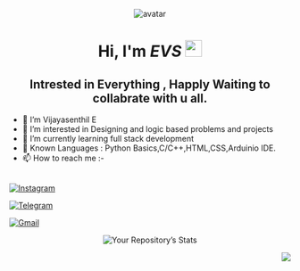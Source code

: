 <div align="center" border-radius= 50%>

![avatar](https://github.com/iamevs/images/blob/main/monkey_1.png?raw=true)

</div>

<div align="center">

# Hi, I'm _EVS_ <img src="https://media.giphy.com/media/hvRJCLFzcasrR4ia7z/giphy.gif" width="30px">

<h2>
Intrested in Everything , Happly Waiting  to collabrate with u all.
<br>
</h2>

</div>

<!--![Your Repository’s Stats](https://github-readme-stats.vercel.app/api?username=iamevs&show_icons=true)-->

- 👋 I’m Vijayasenthil E 
- 👀 I’m interested in Designing and logic based problems and projects
- 🌱 I’m currently learning full stack development 
- 💬 Known Languages : Python Basics,C/C++,HTML,CSS,Arduinio IDE.
- 📫 How to reach me :-<br><br>

<div>
<a href="https://www.instagram.com/i_am_evs">

![Instagram](https://img.shields.io/badge/i_am_evs-%23E4405F.svg?style=for-the-badge&logo=Instagram&logoColor=white)

</a>

<a href="https://t.me/eavbsi">

![Telegram](https://img.shields.io/badge/Telegram-2CA5E0?style=for-the-badge&logo=telegram&logoColor=white)

</a>

<a href="mailto:iamevs143@gmail.com">

![Gmail](https://img.shields.io/badge/Gmail-D14836?style=for-the-badge&logo=gmail&logoColor=white)

</a>


</div>

<div align="center">

<!--![Your Repository's Stats](https://github-readme-stats.vercel.app/api/top-langs/?username=iamevs&theme=blue-green)-->

![Your Repository’s Stats](https://github-readme-stats.vercel.app/api?username=iamevs&show_icons=true)

</div>

<div align="right">

<img src="https://komarev.com/ghpvc/?username=iamevs"/>

</div>
